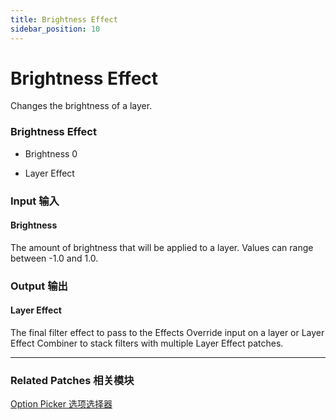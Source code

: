 ```yaml
---
title: Brightness Effect
sidebar_position: 10
---
```


# Brightness Effect

Changes the brightness of a layer.

<div className="patch-container">
    <div className="patch processor">
        <h3>Brightness Effect</h3>
        <ul className="inputs">
            <li>Brightness <span>0</span></li>
        </ul>
        <ul className="outputs">
            <li>Layer Effect </li>
        </ul>
    </div>
</div>

<div className="port-descriptions">
<div className="inputs">

### Input 输入

#### Brightness

The amount of brightness that will be applied to a layer. Values can range between -1.0 and 1.0.

</div>
<div className="outputs">

### Output 输出

#### Layer Effect

The final filter effect to pass to the Effects Override input on a layer or Layer Effect Combiner to stack filters with multiple Layer Effect patches.


</div>
</div>

------

### Related Patches 相关模块

[Option Picker 选项选择器](./Utility/Option%20Picker.md)